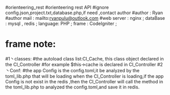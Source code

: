 #orienteering_rest
#orienteering rest API
#ignore config.json,project.txt,database.php,if need ,contact author
#author : Ryan
#author mail : mailto:ryanpulu@outlook.com
#web server : nginx ; dataBase : mysql , redis ; language: PHP ;  frame : CodeIgniter ;
# frame note: 
#1丶classes:
#the autoload class list:CI_Cache, this class object declared in the CI_Controller 
#for example $this->cache is declared in CI_Controller
#2丶Conf:
#the app Config is the config.toml,it be analyzed by the toml_lib.php that will be loading when the CI_Controller is loading,if the app Config is not exist in the redis ,then the CI_Controller will call the method in the toml_lib.php to analyzed the config.toml,and save it in redis.